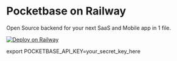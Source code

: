 # Pocketbase on Railway

Open Source backend for your next SaaS and Mobile app in 1 file.

[![Deploy on Railway](https://railway.app/button.svg)](https://railway.app/template/XfUmjI?referralCode=faraz)


export POCKETBASE_API_KEY=your_secret_key_here
